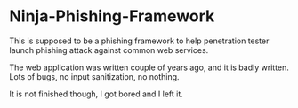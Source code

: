 # Ninja-Phishing-Framework


This is supposed to be a phishing framework to help penetration tester launch phishing attack against common web services.

The web application was written couple of years ago, and it is badly written. Lots of bugs, no input sanitization, no nothing.

It is not finished though, I got bored and I left it.
